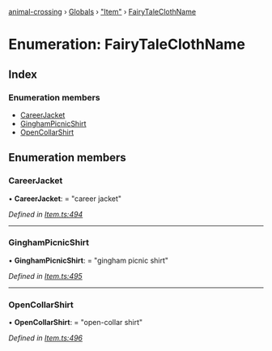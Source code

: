 [animal-crossing](../README.md) › [Globals](../globals.md) › ["Item"](../modules/_item_.md) › [FairyTaleClothName](_item_.fairytaleclothname.md)

# Enumeration: FairyTaleClothName

## Index

### Enumeration members

* [CareerJacket](_item_.fairytaleclothname.md#careerjacket)
* [GinghamPicnicShirt](_item_.fairytaleclothname.md#ginghampicnicshirt)
* [OpenCollarShirt](_item_.fairytaleclothname.md#opencollarshirt)

## Enumeration members

###  CareerJacket

• **CareerJacket**: = "career jacket"

*Defined in [Item.ts:494](https://github.com/Norviah/animal-crossing/blob/c9eb585/module/types/Item.ts#L494)*

___

###  GinghamPicnicShirt

• **GinghamPicnicShirt**: = "gingham picnic shirt"

*Defined in [Item.ts:495](https://github.com/Norviah/animal-crossing/blob/c9eb585/module/types/Item.ts#L495)*

___

###  OpenCollarShirt

• **OpenCollarShirt**: = "open-collar shirt"

*Defined in [Item.ts:496](https://github.com/Norviah/animal-crossing/blob/c9eb585/module/types/Item.ts#L496)*

